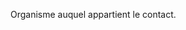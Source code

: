 <!-- Begin @organisationName.md -->

Organisme auquel appartient le contact.

<!-- End @organisationName.md -->
